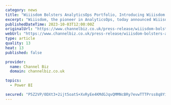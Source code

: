 ```yaml
---
category: news
title: "Wiiisdom Bolsters AnalyticsOps Portfolio, Introducing Wiiisdom Ops for Power BI"
excerpt: "Wiiisdom, the pioneer in AnalyticsOps, today announced Wiiisdom Ops for Power BI, a new governance offering designed to deliver trusted data and analytics at scale. This SaaS-based solution, part of the AnalyticsOps portfolio from Wiiisdom,"
publishedDateTime: 2023-10-03T12:00:00Z
originalUrl: "https://www.channelbiz.co.uk/press-release/wiiisdom-bolsters-analyticsops-portfolio-introducing-wiiisdom-ops-for-power-bi/"
webUrl: "https://www.channelbiz.co.uk/press-release/wiiisdom-bolsters-analyticsops-portfolio-introducing-wiiisdom-ops-for-power-bi/"
type: article
quality: 13
heat: 13
published: false

provider:
  name: Channel Biz
  domain: channelbiz.co.uk

topics:
  - Power BI

secured: "P5Z2VP/0DXt3+2ijt5oatS+XvRyEe4KMdGJqvQMMNcBRy7evwTTTPrss8q8YifmNPGRLz2SmcM+85BoN1eJvGBLTS4KeL1tlstffvlWKElrChj06AkdN/mHOhsOBJZU0mXGo9oPTjLHVTD6LI/DfJj1PZvHMuGOGJObGrOiCRe1o721Ir8g9W1tnshMTK37ZORfi+zC665qKNLnFv+rVZe8hHagPOiIY1tbzstRIv0KPGd47ykG/3z+Q+yfTcDesj+jYlkdRJHXz3cqoQqKwuXz9ax9vmIHQ3Eg1Vqsn81Zhrfrztnq7/WwuhmIOc4tFKUK/bea4P9bJbJWvTl7EDyzBqyrGb5gCP0YPO+7TomE=;T5DK8TWldcKUYLPPT2pfvw=="
---
```


